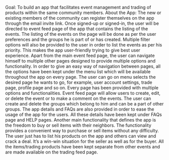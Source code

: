 
Goal:
	To build an app that facilitates event management and trading of products within the same community members.
About the App:
	The new or existing members of the community can register themselves on the app through the email invite link. Once signed-up or signed-in, the user will be directed to event feed page of the app that contains the listing of the events. The listing of the events on the page will be done as per the user preferences and the groups he is part of or has created. Multiple filter options will also be provided to the user in order to list the events as per his priority. This makes the app user-friendly trying to give best user experience.
	Apart from the main event feed page, the user can navigate himself to multiple other pages designed to provide multiple options and functionality. In order to give an easy way of navigation between pages, all the options have been kept under the menu list which will be available throughout the app on every page. The user can go on menu selects the desired page he wants to go, for example, user account settings, trade page, profile page and so on.
	Every page has been provided with multiple options and functionalities. Event feed page will allow users to create, edit, or delete the event or to make a comment on the events. The user can create and delete the groups which belong to him and can be a part of other groups.
	The app  details and FAQs are also provided in order to ease the usage of the app for the users. All these details have been kept under FAQs page and HELP pages.
	Another main functionality that defines the app is the freedom to buy or sell items with their neighbors. The functionality provides a convenient way to purchase or sell items without any difficulty. The user just has to list his products on the app and others can view and crack a deal. It’s a win-win situation for the seller as well as for the buyer. All the items/trading products have been kept separate from other events and are made available on the trading feed page.
